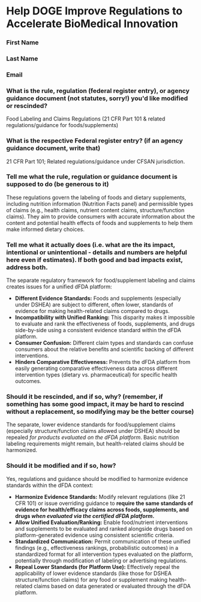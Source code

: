 # Help DOGE Improve Regulations to Accelerate BioMedical Innovation

### First Name

### Last Name

### Email

### What is the rule, regulation (federal register entry), or agency guidance document (not statutes, sorry!) you'd like modified or rescinded?

Food Labeling and Claims Regulations (21 CFR Part 101 & related regulations/guidance for foods/supplements)

### What is the respective Federal register entry? (if an agency guidance document, write that)

21 CFR Part 101; Related regulations/guidance under CFSAN jurisdiction.

### Tell me what the rule, regulation or guidance document is supposed to do (be generous to it)

These regulations govern the labeling of foods and dietary supplements, including nutrition information (Nutrition Facts panel) and permissible types of claims (e.g., health claims, nutrient content claims, structure/function claims). They aim to provide consumers with accurate information about the content and potential health effects of foods and supplements to help them make informed dietary choices.

### Tell me what it actually does (i.e. what are the its impact, intentional or unintentional - details and numbers are helpful here even if estimates). If both good and bad impacts exist, address both.

The separate regulatory framework for food/supplement labeling and claims creates issues for a unified dFDA platform:
*   **Different Evidence Standards:** Foods and supplements (especially under DSHEA) are subject to different, often lower, standards of evidence for making health-related claims compared to drugs.
*   **Incompatibility with Unified Ranking:** This disparity makes it impossible to evaluate and rank the effectiveness of foods, supplements, and drugs side-by-side using a consistent evidence standard within the dFDA platform.
*   **Consumer Confusion:** Different claim types and standards can confuse consumers about the relative benefits and scientific backing of different interventions.
*   **Hinders Comparative Effectiveness:** Prevents the dFDA platform from easily generating comparative effectiveness data across different intervention types (dietary vs. pharmaceutical) for specific health outcomes.

### Should it be rescinded, and if so, why? (remember, if something has some good impact, it may be hard to rescind without a replacement, so modifying may be the better course)

The separate, lower evidence standards for food/supplement claims (especially structure/function claims allowed under DSHEA) should be repealed *for products evaluated on the dFDA platform*. Basic nutrition labeling requirements might remain, but health-related claims should be harmonized.

### Should it be modified and if so, how?

Yes, regulations and guidance should be modified to harmonize evidence standards within the dFDA context:
*   **Harmonize Evidence Standards:** Modify relevant regulations (like 21 CFR 101) or issue overriding guidance to **require the same standards of evidence for health/efficacy claims across foods, supplements, and drugs *when evaluated via the certified dFDA platform*.**
*   **Allow Unified Evaluation/Ranking:** Enable food/nutrient interventions and supplements to be evaluated and ranked alongside drugs based on platform-generated evidence using consistent scientific criteria.
*   **Standardized Communication:** Permit communication of these unified findings (e.g., effectiveness rankings, probabilistic outcomes) in a standardized format for all intervention types evaluated on the platform, potentially through modification of labeling or advertising regulations.
*   **Repeal Lower Standards (for Platform Use):** Effectively repeal the applicability of lower evidence standards (like those for DSHEA structure/function claims) for any food or supplement making health-related claims based on data generated or evaluated through the dFDA platform. 